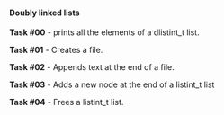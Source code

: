 #### Doubly linked lists

**Task #00** - prints all the elements of a dlistint_t list.

**Task #01** - Creates a file.

**Task #02** - Appends text at the end of a file.

**Task #03** - Adds a new node at the end of a listint_t list

**Task #04** - Frees a listint_t list.
